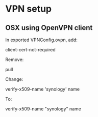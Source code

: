 # VPN setup

## OSX using OpenVPN client

In exported VPNConfig.ovpn, add:

  client-cert-not-required

Remove:

  pull

Change:

  verify-x509-name 'synology' name

To:

  verify-x509-name "synology" name
